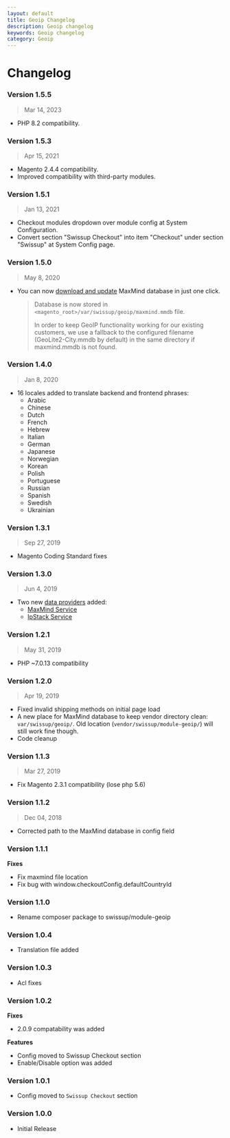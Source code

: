 ```yaml
---
layout: default
title: Geoip Changelog
description: Geoip changelog
keywords: Geoip changelog
category: Geoip
---
```


# Changelog

### Version 1.5.5

> Mar 14, 2023

 -  PHP 8.2 compatibility.

### Version 1.5.3

> Apr 15, 2021

 -  Magento 2.4.4 compatibility.
 -  Improved compatibility with third-party modules.

### Version 1.5.1

> Jan 13, 2021

  - Checkout modules dropdown over module config at System Configuration.
  - Convert section "Swissup Checkout" into item "Checkout" under section "Swissup" at System Config page.

### Version 1.5.0

> May 8, 2020

 -  You can now [download and update](/m2/extensions/geoip/configuration/) MaxMind
    database in just one click.

    > Database is now stored in `<magento_root>/var/swissup/geoip/maxmind.mmdb` file.
    >
    > In order to keep GeoIP functionality working for our existing customers,
    > we use a fallback to the configured filename (GeoLite2-City.mmdb by default)
    > in the same directory if maxmind.mmdb is not found.

### Version 1.4.0

> Jan 8, 2020

 -  16 locales added to translate backend and frontend phrases:
    - Arabic
    - Chinese
    - Dutch
    - French
    - Hebrew
    - Italian
    - German
    - Japanese
    - Norwegian
    - Korean
    - Polish
    - Portuguese
    - Russian
    - Spanish
    - Swedish
    - Ukrainian

### Version 1.3.1

> Sep 27, 2019

 -  Magento Coding Standard fixes

### Version 1.3.0

> Jun 4, 2019

 -  Two new [data providers](/m2/extensions/geoip/configuration/) added:
    - [MaxMind Service](https://www.maxmind.com/en/geoip2-precision-city-service)
    - [IpStack Service](https://ipstack.com/)

### Version 1.2.1

> May 31, 2019

 -  PHP \~7.0.13 compatibility

### Version 1.2.0

> Apr 19, 2019

 -  Fixed invalid shipping methods on initial page load
 -  A new place for MaxMind database to keep vendor directory clean: `var/swissup/geoip/`.
    Old location (`vendor/swissup/module-geoip/`) will still work fine though.
 -  Code cleanup

### Version 1.1.3

> Mar 27, 2019

 -  Fix Magento 2.3.1 compatibility (lose php 5.6)

### Version 1.1.2

> Dec 04, 2018

 -  Corrected path to the MaxMind database in config field

### Version 1.1.1

**Fixes**
 -  Fix maxmind file location
 -  Fix bug with window.checkoutConfig.defaultCountryId

### Version 1.1.0

 -  Rename composer package to swissup/module-geoip

### Version 1.0.4

 -  Translation file added

### Version 1.0.3

 -  Acl fixes

### Version 1.0.2

**Fixes**

 -  2.0.9 compatability was added

**Features**

 -  Config moved to Swissup Checkout section
 -  Enable/Disable option was added

### Version 1.0.1

 -  Config moved to `Swissup Checkout` section

### Version 1.0.0

 -  Initial Release
